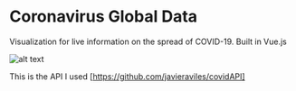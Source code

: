 # Coronavirus Global Data

Visualization for live information on the spread of COVID-19.
Built in Vue.js

![alt text](https://akernizan.github.io/covid-19/img/covid19-search.png)

This is the API I used [https://github.com/javieraviles/covidAPI]

